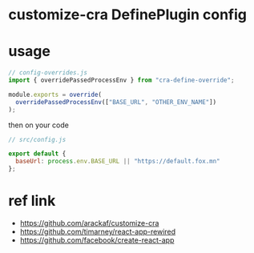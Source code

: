 # customize-cra DefinePlugin config

# usage

```js
// config-overrides.js
import { overridePassedProcessEnv } from "cra-define-override";

module.exports = override(
  overridePassedProcessEnv(["BASE_URL", "OTHER_ENV_NAME"])
);
```

then on your code

```js
// src/config.js

export default {
  baseUrl: process.env.BASE_URL || "https://default.fox.mn"
};
```

# ref link

- https://github.com/arackaf/customize-cra
- https://github.com/timarney/react-app-rewired
- https://github.com/facebook/create-react-app
